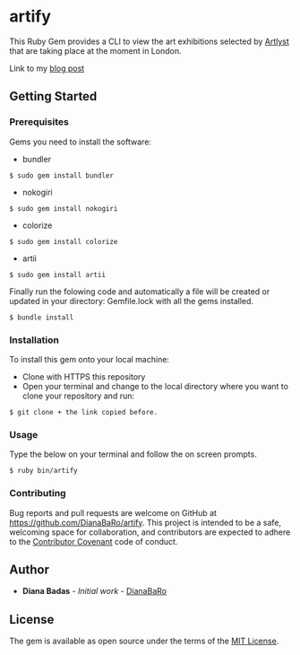 # artify

This Ruby Gem provides a CLI to view the art exhibitions selected by [Artlyst](http://www.artlyst.com/whats-on/) that are taking place at the moment in London.

Link to my [blog post](http://carolinabadas.com/artify-how-to-build-a-cli-gem/)

## Getting Started


### Prerequisites
Gems you need to install the software:

* bundler

```
$ sudo gem install bundler
```
* nokogiri

```
$ sudo gem install nokogiri
```
* colorize

```
$ sudo gem install colorize
```
* artii

```
$ sudo gem install artii

```

Finally run the folowing code and automatically a file will be created or updated in your directory: Gemfile.lock with all the gems installed.

```
$ bundle install
```

### Installation

To install this gem onto your local machine:

* Clone with HTTPS this repository
* Open your terminal and change to the local directory where you want to clone your repository and run:

```
$ git clone + the link copied before.
```

### Usage
Type the below on your terminal and follow the on screen prompts.

```
$ ruby bin/artify
```
### Contributing
Bug reports and pull requests are welcome on GitHub at https://github.com/DianaBaRo/artify. This project is intended to be a safe, welcoming space for collaboration, and contributors are expected to adhere to the [Contributor Covenant](https://www.contributor-covenant.org/) code of conduct.

## Author

* **Diana Badas** - *Initial work* - [DianaBaRo](https://github.com/DianaBaRo)

## License

The gem is available as open source under the terms of the [MIT License](https://opensource.org/licenses/MIT).
